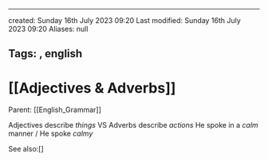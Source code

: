 

---
created: Sunday 16th July 2023 09:20
Last modified: Sunday 16th July 2023 09:20
Aliases: null

Tags:  ,  english
---

# [[Adjectives & Adverbs]]

Parent: [[English_Grammar]]


Adjectives describe *things* VS Adverbs describe *actions*
He spoke in a *calm* manner / He spoke *calmy*



See also:[]